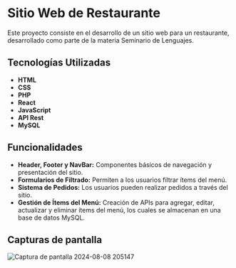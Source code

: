 # Sitio Web de Restaurante

Este proyecto consiste en el desarrollo de un sitio web para un restaurante, desarrollado como parte de la materia Seminario de Lenguajes.

## Tecnologías Utilizadas

- **HTML**
- **CSS**
- **PHP**
- **React**
- **JavaScript**
- **API Rest**
- **MySQL**

## Funcionalidades

- **Header, Footer y NavBar:** Componentes básicos de navegación y presentación del sitio.
- **Formularios de Filtrado:** Permiten a los usuarios filtrar ítems del menú.
- **Sistema de Pedidos:** Los usuarios pueden realizar pedidos a través del sitio.
- **Gestión de Ítems del Menú:** Creación de APIs para agregar, editar, actualizar y eliminar ítems del menú, los cuales se almacenan en una base de datos MySQL.
  
## Capturas de pantalla 

![Captura de pantalla 2024-08-08 205147](https://github.com/user-attachments/assets/70ea0590-a508-4981-aa4e-36427d57c8a2)
